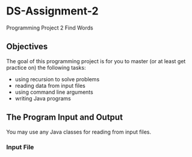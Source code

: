 # DS-Assignment-2

Programming Project 2
Find Words

## Objectives

The goal of this programming project is for you to master (or at least get practice on) the following tasks:

  * using recursion to solve problems
  * reading data from input files
  * using command line arguments
  * writing Java programs

## The Program Input and Output

You may use any Java classes for reading from input files.

### Input File
